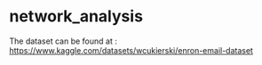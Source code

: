 # network_analysis

The dataset can be found at : https://www.kaggle.com/datasets/wcukierski/enron-email-dataset
